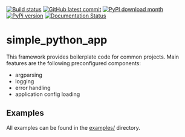 [![Build status](https://github.com/twyleg/simple_python_app/actions/workflows/tests.yaml/badge.svg)]()
[![GitHub latest commit](https://badgen.net/github/last-commit/twyleg/simple_python_app)](https://GitHub.com/twyleg/simple_python_app/commit/)
[![PyPI download month](https://img.shields.io/pypi/dm/template-project-python)](https://pypi.python.org/pypi/template-project-python/)
[![PyPi version](https://badgen.net/pypi/v/template-project-python/)](https://pypi.org/project/template-project-python)
[![Documentation Status](https://readthedocs.org/projects/template-project-python/badge/?version=latest)](http://template-project-python.readthedocs.io/?badge=latest)


# simple_python_app

This framework provides boilerplate code for common projects.
Main features are the following preconfigured components:
* argparsing
* logging
* error handling
* application config loading

## Examples

All examples can be found in the [examples/](https://github.com/twyleg/simple_python_app/tree/master/examples) directory.
